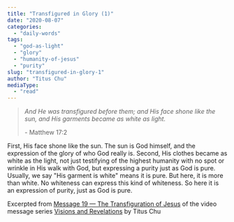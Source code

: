 ```yaml
---
title: "Transfigured in Glory (1)"
date: "2020-08-07"
categories: 
  - "daily-words"
tags: 
  - "god-as-light"
  - "glory"
  - "humanity-of-jesus"
  - "purity"
slug: "transfigured-in-glory-1"
author: "Titus Chu"
mediaType: 
  - "read"
---
```


> _And He was transfigured before them; and His face shone like the sun, and His garments became as white as light._
> 
> \- Matthew 17:2

First, His face shone like the sun. The sun is God himself, and the expression of the glory of who God really is. Second, His clothes became as white as the light, not just testifying of the highest humanity with no spot or wrinkle in His walk with God, but expressing a purity just as God is pure. Usually, we say "His garment is white" means it is pure. But here, it is more than white. No whiteness can express this kind of whiteness. So here it is an expression of purity, just as God is pure.

Excerpted from [Message 19 — The Transfiguration of Jesus](https://youtu.be/lAMjPnATzJ0) of the video message series [Visions and Revelations](http://english.thechurchincleveland.org/virtual-lords-day.html) by Titus Chu
